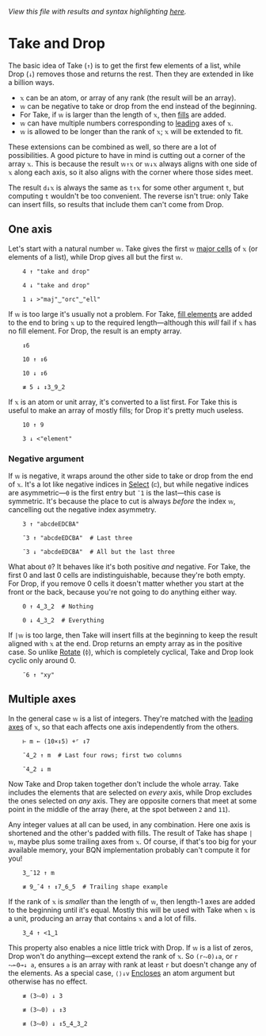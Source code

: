*View this file with results and syntax highlighting [here](https://saltytine.github.io/BQN/doc/take.html).*

# Take and Drop

<!--GEN
xt ← '''(Highlight∾∾⊣)¨ "startend"
wv ← 5
d ← 56‿80

rc ← At "class=code|stroke-width=1.5|rx=12"
Ge ← "g"⊸At⊸Enc
g  ← "fill=currentColor|stroke-linecap=round|text-anchor=middle|font-family=BQN,monospace"
cg ← "font-size=25px"
bg ← "class=bluegreen|stroke-width=3|style=fill:none|opacity=0.8"
ag ← "class=green|stroke-width=3|style=fill:none|opacity=0.8"
lg ← "class=red|stroke-width=2.5|stroke-dasharray=9 9|opacity=0.9"

Text ← ("text" Attr "dy"‿"0.32em"∾ ·Pos d⊸×)⊸Enc
Line ← "line" Elt ("xy"≍⌜"12")≍˘○⥊ ·FmtNum d×⊢

_brak ← {
  P ← ∾"M l l "∾¨ ·FmtNum∘⥊ ∾
  "path" Elt "d"⋈ ∾ (𝕨((0‿¯1×𝕗)+d×≍)⌜𝕩) P¨ ⋈⟜⌽ -⌾⊑⊸≍𝕗
}
ab ← ¯25‿12

tx ← ↕≠xt ⋄ ay ← 0.54 + ty ← 0
wm ← 0‿1 ⊑ bp ← 2↕(÷2)-˜⟨0,wv,≠xt⟩
tp ← (¯1.2∾2÷˜+˝bp) ≍¨ ty+/1‿2
dim ← ⟨2+≠tx,1.96⟩ ⋄ sh ← ¯1.8‿¯0.5

((∾˜d)×((-∾+˜)1‿0.3)+sh∾dim) SVG g Ge ⟨
  "rect" Elt rc ∾ (Pos d×sh)∾"width"‿"height"≍˘FmtNum d×dim
  cg Ge tp Text⟜Highlight¨ (<∾"↑"‿"↓"((•Repr wv)∾∾)¨<) "𝕩"
  "font-size=21px" Ge (tx≍¨ty) Text¨ xt
  bg Ge ((-⊸≍0.4)+0‿¯1⊏tx) 6‿15 _brak ty
  ag Ge ⟨
    ((-⊸≍0.9)+wm) ab _brak ay
    Line∘≍⟜(≍˜ay)¨ <˘ bp + -∘⌽⊸≍⟨0.9+ab÷○⊑d,¯0.2⟩
  ⟩
  lg Ge Line wm ≍˜⊸≍ ¯0.3‿1.2+ty
⟩
-->

The basic idea of Take (`↑`) is to get the first few elements of a list, while Drop (`↓`) removes those and returns the rest. Then they are extended in like a billion ways.

- `𝕩` can be an atom, or array of any rank (the result will be an array).
- `𝕨` can be negative to take or drop from the end instead of the beginning.
- For Take, if `𝕨` is larger than the length of `𝕩`, then [fills](fill.md) are added.
- `𝕨` can have multiple numbers corresponding to [leading](leading.md) axes of `𝕩`.
- `𝕨` is allowed to be longer than the rank of `𝕩`; `𝕩` will be extended to fit.

These extensions can be combined as well, so there are a lot of possibilities. A good picture to have in mind is cutting out a corner of the array `𝕩`. This is because the result `𝕨↑𝕩` or `𝕨↓𝕩` always aligns with one side of `𝕩` along each axis, so it also aligns with the corner where those sides meet.

The result `d↓𝕩` is always the same as `t↑𝕩` for some other argument `t`, but computing `t` wouldn't be too convenient. The reverse isn't true: only Take can insert fills, so results that include them can't come from Drop.

## One axis

Let's start with a natural number `𝕨`. Take gives the first `𝕨` [major cells](array.md#cells) of `𝕩` (or elements of a list), while Drop gives all but the first `𝕨`.

        4 ↑ "take and drop"

        4 ↓ "take and drop"

        1 ↓ >"maj"‿"orc"‿"ell"

If `𝕨` is too large it's usually not a problem. For Take, [fill elements](fill.md) are added to the end to bring `𝕩` up to the required length—although this *will* fail if `𝕩` has no fill element. For Drop, the result is an empty array.

        ↕6

        10 ↑ ↕6

        10 ↓ ↕6

        ≢ 5 ↓ ↕3‿9‿2

If `𝕩` is an atom or unit array, it's converted to a list first. For Take this is useful to make an array of mostly fills; for Drop it's pretty much useless.

        10 ↑ 9

        3 ↓ <"element"

### Negative argument

If `𝕨` is negative, it wraps around the other side to take or drop from the end of `𝕩`. It's a lot like negative indices in [Select](select.md) (`⊏`), but while negative indices are asymmetric—`0` is the first entry but `¯1` is the last—this case is symmetric. It's because the place to cut is always *before* the index `𝕨`, cancelling out the negative index asymmetry.

        3 ↑ "abcdeEDCBA"

        ¯3 ↑ "abcdeEDCBA"  # Last three

        ¯3 ↓ "abcdeEDCBA"  # All but the last three

What about `0`? It behaves like it's both positive *and* negative. For Take, the first 0 and last 0 cells are indistinguishable, because they're both empty. For Drop, if you remove 0 cells it doesn't matter whether you start at the front or the back, because you're not going to do anything either way.

        0 ↑ 4‿3‿2  # Nothing

        0 ↓ 4‿3‿2  # Everything

If `|𝕨` is too large, then Take will insert fills at the beginning to keep the result aligned with `𝕩` at the end. Drop returns an empty array as in the positive case. So unlike [Rotate](reverse.md) (`⌽`), which is completely cyclical, Take and Drop look cyclic only around 0.

        ¯6 ↑ "xy"

## Multiple axes

In the general case `𝕨` is a list of integers. They're matched with the [leading axes](leading.md) of `𝕩`, so that each affects one axis independently from the others.

        ⊢ m ← (10×↕5) +⌜ ↕7

        ¯4‿2 ↑ m  # Last four rows; first two columns

        ¯4‿2 ↓ m

Now Take and Drop taken together don't include the whole array. Take includes the elements that are selected on *every* axis, while Drop excludes the ones selected on *any* axis. They are opposite corners that meet at some point in the middle of the array (here, at the spot between `2` and `11`).

Any integer values at all can be used, in any combination. Here one axis is shortened and the other's padded with fills. The result of Take has shape `|𝕨`, maybe plus some trailing axes from `𝕩`. Of course, if that's too big for your available memory, your BQN implementation probably can't compute it for you!

        3‿¯12 ↑ m

        ≢ 9‿¯4 ↑ ↕7‿6‿5  # Trailing shape example

If the rank of `𝕩` is *smaller* than the length of `𝕨`, then length-1 axes are added to the beginning until it's equal. Mostly this will be used with Take when `𝕩` is a unit, producing an array that contains `𝕩` and a lot of fills.

        3‿4 ↑ <1‿1

This property also enables a nice little trick with Drop. If `𝕨` is a list of zeros, Drop won't do anything—except extend the rank of `𝕩`. So `(r⥊0)↓a`, or `r ⥊⟜0⊸↓ a`, ensures `a` is an array with rank at least `r` but doesn't change any of the elements. As a special case, `⟨⟩↓v` [Encloses](enclose.md) an atom argument but otherwise has no effect.

        ≢ (3⥊0) ↓ 3

        ≢ (3⥊0) ↓ ↕3

        ≢ (3⥊0) ↓ ↕5‿4‿3‿2
